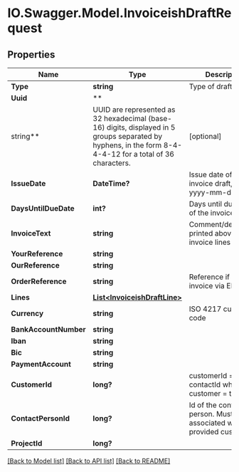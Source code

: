 # IO.Swagger.Model.InvoiceishDraftRequest

## Properties

Name | Type | Description | Notes
------------ | ------------- | ------------- | -------------
**Type** | **string** | Type of draft. |
**Uuid** | **
string** | UUID are represented as 32 hexadecimal (base-16) digits, displayed in 5 groups separated by hyphens, in the form 8-4-4-4-12 for a total of 36 characters. | [optional]
**IssueDate** | **DateTime?** | Issue date of the invoice draft, format yyyy-mm-dd | [optional]
**DaysUntilDueDate** | **int?** | Days until due date of the invoice draft. |
**InvoiceText** | **string** | Comment/description printed above the invoice lines | [optional]
**YourReference** | **string** |  | [optional]
**OurReference** | **string** |  | [optional]
**OrderReference** | **string** | Reference if sending invoice via EHF. | [optional]
**Lines** | [**List&lt;InvoiceishDraftLine&gt;**](InvoiceishDraftLine.md) |  | [optional]
**Currency** | **string** | ISO 4217 currency code | [optional]
**BankAccountNumber** | **string** |  | [optional]
**Iban** | **string** |  | [optional]
**Bic** | **string** |  | [optional]
**PaymentAccount** | **string** |  | [optional]
**CustomerId** | **long?** | customerId &#x3D; contactId where customer &#x3D; true |
**ContactPersonId** | **long?** | Id of the contact person. Must be associated with the provided customer. | [optional]
**ProjectId** | **long?** |  | [optional]

[[Back to Model list]](../README.md#documentation-for-models) [[Back to API list]](../README.md#documentation-for-api-endpoints) [[Back to README]](../README.md)

